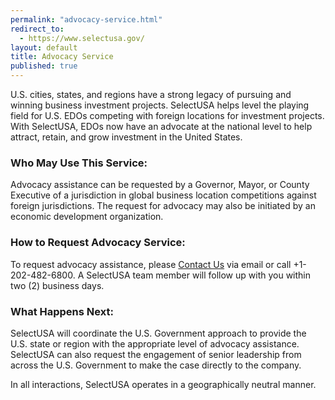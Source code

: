 ```yaml
---
permalink: "advocacy-service.html"
redirect_to:
  - https://www.selectusa.gov/
layout: default
title: Advocacy Service
published: true
---
```


U.S. cities, states, and regions have a strong legacy of pursuing and winning business investment projects. SelectUSA helps level the playing field for U.S. EDOs competing with foreign locations for investment projects. With SelectUSA, EDOs now have an advocate at the national level to help attract, retain, and grow investment in the United States.

### Who May Use This Service:

Advocacy assistance can be requested by a Governor, Mayor, or County Executive of a jurisdiction in global business location competitions against foreign jurisdictions. The request for advocacy may also be initiated by an economic development organization.

### How to Request Advocacy Service:

To request advocacy assistance, please [Contact Us](mailto:info@selectusa.gov) via email or call +1-202-482-6800. A SelectUSA team member will follow up with you within two (2) business days.

### What Happens Next:

SelectUSA will coordinate the U.S. Government approach to provide the U.S. state or region with the appropriate level of advocacy assistance. SelectUSA can also request the engagement of senior leadership from across the U.S. Government to make the case directly to the company.

In all interactions, SelectUSA operates in a geographically neutral manner.
